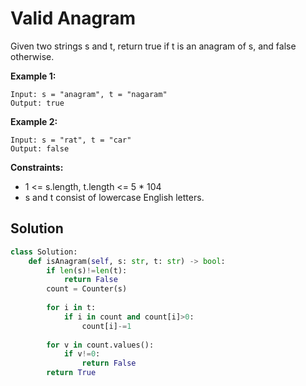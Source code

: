 <h1>Valid Anagram</h1>

<p>
Given two strings s and t, return true if t is an anagram of s, and false otherwise.
  
<b>Example 1:</b>

    Input: s = "anagram", t = "nagaram"
    Output: true
    
<b>Example 2:</b>

    Input: s = "rat", t = "car"
    Output: false

<b>Constraints:</b>

- 1 <= s.length, t.length <= 5 * 104
- s and t consist of lowercase English letters.

<h2>Solution</h2>

```python
class Solution:
    def isAnagram(self, s: str, t: str) -> bool:
        if len(s)!=len(t):
            return False
        count = Counter(s)
    
        for i in t:
            if i in count and count[i]>0:
                count[i]-=1
                
        for v in count.values():
            if v!=0:
                return False
        return True
```
